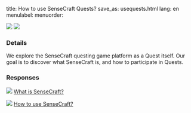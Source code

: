 title: How to use SenseCraft Quests?
save_as: usequests.html
lang: en
menulabel:
menuorder:

![]({static}/images/ibis/issue.png)
![]({static}/images/image013.png)

### Details
We explore the SenseCraft questing game platform as a Quest itself. Our goal is to discover what SenseCraft is, and how to participate in Quests.

### Responses
![]({static}/images/ibis/issue_sm.png) [What is SenseCraft?](whatissensecraft.html)

![]({static}/images/ibis/issue_sm.png) [How to use SenseCraft?](howsensecraft.html)